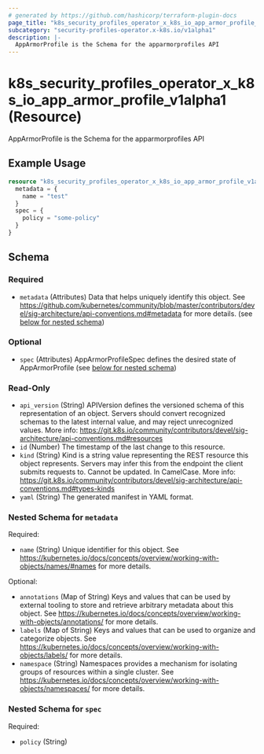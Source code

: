 ```yaml
---
# generated by https://github.com/hashicorp/terraform-plugin-docs
page_title: "k8s_security_profiles_operator_x_k8s_io_app_armor_profile_v1alpha1 Resource - terraform-provider-k8s"
subcategory: "security-profiles-operator.x-k8s.io/v1alpha1"
description: |-
  AppArmorProfile is the Schema for the apparmorprofiles API
---
```


# k8s_security_profiles_operator_x_k8s_io_app_armor_profile_v1alpha1 (Resource)

AppArmorProfile is the Schema for the apparmorprofiles API

## Example Usage

```terraform
resource "k8s_security_profiles_operator_x_k8s_io_app_armor_profile_v1alpha1" "minimal" {
  metadata = {
    name = "test"
  }
  spec = {
    policy = "some-policy"
  }
}
```

<!-- schema generated by tfplugindocs -->
## Schema

### Required

- `metadata` (Attributes) Data that helps uniquely identify this object. See https://github.com/kubernetes/community/blob/master/contributors/devel/sig-architecture/api-conventions.md#metadata for more details. (see [below for nested schema](#nestedatt--metadata))

### Optional

- `spec` (Attributes) AppArmorProfileSpec defines the desired state of AppArmorProfile (see [below for nested schema](#nestedatt--spec))

### Read-Only

- `api_version` (String) APIVersion defines the versioned schema of this representation of an object. Servers should convert recognized schemas to the latest internal value, and may reject unrecognized values. More info: https://git.k8s.io/community/contributors/devel/sig-architecture/api-conventions.md#resources
- `id` (Number) The timestamp of the last change to this resource.
- `kind` (String) Kind is a string value representing the REST resource this object represents. Servers may infer this from the endpoint the client submits requests to. Cannot be updated. In CamelCase. More info: https://git.k8s.io/community/contributors/devel/sig-architecture/api-conventions.md#types-kinds
- `yaml` (String) The generated manifest in YAML format.

<a id="nestedatt--metadata"></a>
### Nested Schema for `metadata`

Required:

- `name` (String) Unique identifier for this object. See https://kubernetes.io/docs/concepts/overview/working-with-objects/names/#names for more details.

Optional:

- `annotations` (Map of String) Keys and values that can be used by external tooling to store and retrieve arbitrary metadata about this object. See https://kubernetes.io/docs/concepts/overview/working-with-objects/annotations/ for more details.
- `labels` (Map of String) Keys and values that can be used to organize and categorize objects. See https://kubernetes.io/docs/concepts/overview/working-with-objects/labels/ for more details.
- `namespace` (String) Namespaces provides a mechanism for isolating groups of resources within a single cluster. See https://kubernetes.io/docs/concepts/overview/working-with-objects/namespaces/ for more details.


<a id="nestedatt--spec"></a>
### Nested Schema for `spec`

Required:

- `policy` (String)


